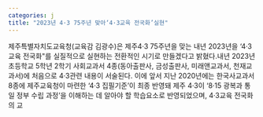 ```yaml
---
categories: j
title: "2023년 4·3 75주년 맞아‘4·3교육 전국화’실현"
---
```

제주특별자치도교육청(교육감 김광수)은 제주4·3 75주년을 맞는 내년 2023년을 ‘4·3교육 전국화"를 실질적으로 실현하는 전환적인 시기로 만들겠다고 밝혔다.내년 2023년 초등학교 5학년 2학기 사회교과서 4종(동아출판사, 금성출판사, 미래앤교과서, 천재교과서)에 처음으로 4·3관련 내용이 서술된다. 이에 앞서 지난 2020년에는 한국사교과서 8종에 제주교육청이 마련한 ‘4·3 집필기준’이 최종 반영돼 제주 4·3이 ‘8·15 광복과 통일 정부 수립 과정’을 이해하는 데 알아야 할 학습요소로 반영되었으며, 4·3교육 전국화의 교